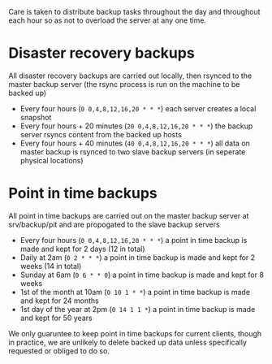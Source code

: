 Care is taken to distribute backup tasks throughout the day and throughout each hour so as not to overload the server at any one time.

# Disaster recovery backups

All disaster recovery backups are carried out locally, then rsynced to the master backup server (the rsync process is run on the machine to be backed up)

* Every four hours (`0 0,4,8,12,16,20 * * *`)  each server creates a local snapshot
* Every four hours + 20 minutes (`20 0,4,8,12,16,20 * * *`) the backup server rsyncs content from the backed up hosts
* Every four hours + 40 minutes (`40 0,4,8,12,16,20 * * *`) all data on master backup is rsynced to two slave backup servers (in seperate physical locations)

# Point in time backups

All point in time backups are carried out on the master backup server at srv/backup/pit and are propogated to the slave backup servers

* Every four hours (`0 0,4,8,12,16,20 * * *`) a point in time backup is made and kept for 2 days (12 in total)
* Daily at 2am (`0 2 * * *`) a point in time backup is made and kept for 2 weeks (14 in total)
* Sunday at 6am (`0 6 * * 0`) a point in time backup is made and kept for 8 weeks
* 1st of the month at 10am (`0 10 1 * *`) a point in time backup is made and kept for  24 months
* 1st day of the year at 2pm (`0 14 1 1 *`) a point in time backup is made and kept for 50 years

We only guaruntee to keep point in time backups for current clients, though in practice, we are unlikely to delete backed up data unless specifically requested or obliged to do so.
